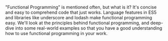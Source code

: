 "Functional Programming" is mentioned often, but what is it?  It's concise and easy to comprehend code that just works.  Language features in ES5 and libraries like underscore and lodash make functional programming easy.  We'll look at the principles behind functional programming, and deep-dive into some real-world examples so that you have a good understanding how  to use functional programming in your work.
